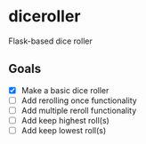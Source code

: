 # diceroller

Flask-based dice roller

## Goals

- [x] Make a basic dice roller
- [ ] Add rerolling once functionality
- [ ] Add multiple reroll functionality
- [ ] Add keep highest roll(s)
- [ ] Add keep lowest roll(s)
